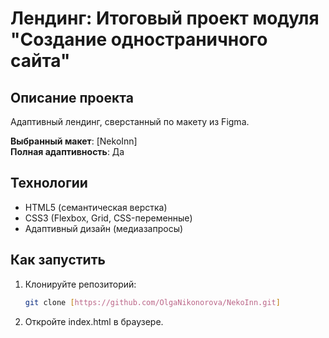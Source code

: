 # Лендинг: Итоговый проект модуля "Создание одностраничного сайта"

## Описание проекта
Адаптивный лендинг, сверстанный по макету из Figma. 

**Выбранный макет**: [NekoInn]  
**Полная адаптивность**: Да

## Технологии
- HTML5 (семантическая верстка)
- CSS3 (Flexbox, Grid, CSS-переменные)
- Адаптивный дизайн (медиазапросы)

## Как запустить
1. Клонируйте репозиторий:
   ```bash
   git clone [https://github.com/OlgaNikonorova/NekoInn.git]
2. Откройте index.html в браузере.
